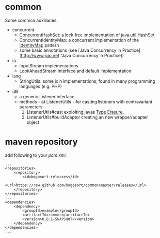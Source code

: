 common
======
Some common auxiliaries:

*  concurrent
   *  ConcurrentHashSet: a lock free implementation of java.util.HashSet
   *  ConcurrentIdentityMap: a concurrent implementation of the [IdentityMap](http://www.martinfowler.com/eaaCatalog/identityMap.html "IdentityMap") pattern
   *  some basic annotations (see [Java Concurrency in Practice](http://www.jcip.net "Java Concurrency in Practice))
*  io
   *  InputStream implementations
   *  LookAheadStream interface and default implementation
*  lang
   *  StringUtils: some join implementations, found in many programming languages (e.g. PHP)
*  util
   *  a generic Listener interface
   *  methods - at ListenerUtils - for casting listeners with contravariant parameters:
      1.  ListenerUtils#cast exploiting javas [Type Erasure](http://docs.oracle.com/javase/tutorial/java/generics/erasure.html "Type Erasure").
      2.  ListenerUtils#buildAdaptor creating an new wrapper/adapter object

maven repository
================

add following to your _pom.xml_:

	...
	<repositories>
		<repository>
			<id>bogosort-releases</id>
			<url>https://raw.github.com/bogosort/common/master/releases</url>
		</repository>
	</repositories>
	...
	<dependencies>
		<dependency>
			<groupId>example</groupId>
			<artifactId>common</artifactId>
			<version>0.0.1-SNAPSHOT</version>
		</dependency>
	</dependencies>
	...
